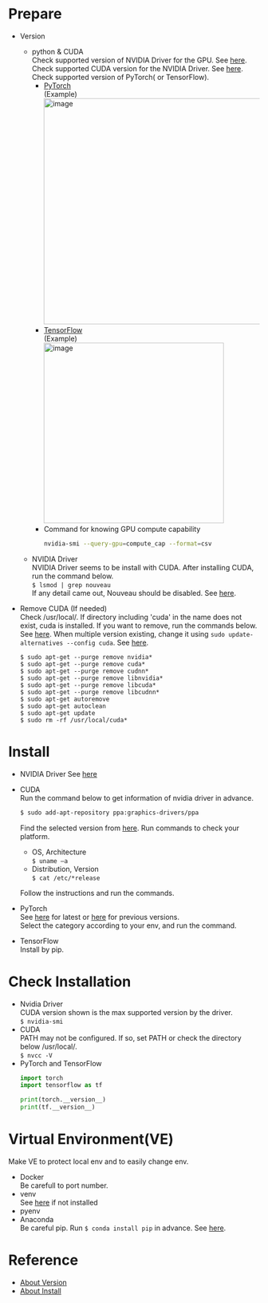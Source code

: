 # Prepare
- Version
  - python & CUDA \
    Check supported version of NVIDIA Driver for the GPU. See [here](https://www.nvidia.co.jp/Download/index.aspx?lang=jp). \
    Check supported CUDA version for the NVIDIA Driver. See [here](https://developer.nvidia.com/cuda-gpus). \
    Check supported version of PyTorch( or TensorFlow).
    - [PyTorch](https://github.com/pytorch/pytorch/blob/master/RELEASE.md) \
      (Example) \
      <img width="452" alt="image" src="https://github.com/y-kage/usefulcodes/assets/125951749/82fbc561-f29b-4c47-bb2e-cbd9cd931359">
    - [TensorFlow](https://www.tensorflow.org/install?hl=ja) \
      (Example) \
      <img width="361" alt="image" src="https://github.com/y-kage/usefulcodes/assets/125951749/aa7bf2a4-c30a-4581-84b9-edb4669cdcc3">
    - Command for knowing GPU compute capability
      ```bash
      nvidia-smi --query-gpu=compute_cap --format=csv
      ```
  - NVIDIA Driver \
    NVIDIA Driver seems to be install with CUDA. After installing CUDA, run the command below. \
    ```$ lsmod | grep nouveau``` \
    If any detail came out, Nouveau should be disabled. See [here](https://k-hyoda.hatenablog.com/entry/2020/07/09/223907).
    
- Remove CUDA (If needed)\
  Check /usr/local/. If directory including 'cuda' in the name does not exist, cuda is installed. If you want to remove, run the commands below. See [here](https://qiita.com/harmegiddo/items/86b295ccf96eff489e02). When multiple version existing, change it using ```sudo update-alternatives --config cuda```. See [here](https://qiita.com/ketaro-m/items/4de2bd3101bcb6a6b668).
  ```
  $ sudo apt-get --purge remove nvidia*
  $ sudo apt-get --purge remove cuda*
  $ sudo apt-get --purge remove cudnn*
  $ sudo apt-get --purge remove libnvidia*
  $ sudo apt-get --purge remove libcuda*
  $ sudo apt-get --purge remove libcudnn*
  $ sudo apt-get autoremove
  $ sudo apt-get autoclean
  $ sudo apt-get update
  $ sudo rm -rf /usr/local/cuda*
  ```

# Install
- NVIDIA Driver
  See [here](https://qiita.com/porizou1/items/74d8264d6381ee2941bd)
- CUDA \
  Run the command below to get information of nvidia driver in advance.
  ```bash
  $ sudo add-apt-repository ppa:graphics-drivers/ppa
  ```
  Find the selected version from [here](https://developer.nvidia.com/cuda-toolkit-archive).
  Run commands to check your platform.
  - OS, Architecture \
    ```$ uname –a```
  - Distribution, Version \
    ```$ cat /etc/*release```

  Follow the instructions and run the commands.

- PyTorch \
  See [here](https://pytorch.org/) for latest or [here](https://pytorch.org/get-started/previous-versions/) for previous versions. \
  Select the category according to your env, and run the command.
- TensorFlow \
  Install by pip.

# Check Installation
- Nvidia Driver \
  CUDA version shown is the max supported version by the driver. \
  ```$ nvidia-smi```
- CUDA \
  PATH may not be configured. If so, set PATH or check the directory below /usr/local/. \
  ```$ nvcc -V```
- PyTorch and TensorFlow
  ```python
  import torch
  import tensorflow as tf

  print(torch.__version__)
  print(tf.__version__)
  ```

# Virtual Environment(VE)
  Make VE to protect local env and to easily change env.
- Docker \
  Be carefull to port number.
- venv \
  See [here](https://zerofromlight.com/blogs/detail/4/) if not installed
- pyenv
- Anaconda \
  Be careful pip. Run ```$ conda install pip``` in advance. See [here](https://qiita.com/en3/items/99de0098ec5668070f75).


# Reference
- [About Version](https://qiita.com/konzo_/items/a6f2e8818e5e8fcdb896)
- [About Install](https://qiita.com/konzo_/items/3e2d1d7480f7ef632603)
